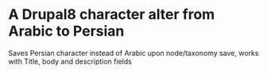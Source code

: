 # A Drupal8 character alter from Arabic to Persian
Saves Persian character instead of Arabic upon node/taxonomy save, works with Title, body and description fields